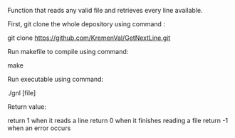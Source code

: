 Function that reads any valid file and retrieves every line available.

First, git clone the whole depository using command :

git clone https://github.com/KremenVal/GetNextLine.git

Run makefile to compile using command:

make

Run executable using command:

./gnl [file]

Return value:

return 1 when it reads a line
return 0 when it finishes reading a file
return -1 when an error occurs
